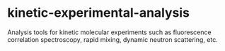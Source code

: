 kinetic-experimental-analysis
=============================

Analysis tools for kinetic molecular experiments such as fluorescence correlation spectroscopy, rapid mixing, dynamic neutron scattering, etc.
